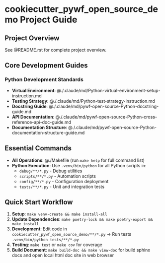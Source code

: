 # cookiecutter_pywf_open_source_demo Project Guide

## Project Overview

See @README.rst for complete project overview.

## Core Development Guides

### Python Development Standards

- **Virtual Environment**: @./.claude/md/Python-virtual-environment-setup-instruction.md
- **Testing Strategy**: @./.claude/md/Python-test-strategy-instruction.md
- **Docstring Guide**: @./.claude/md/pywf-open-source-Python-docstring-guide.md
- **API Documentation**: @./.claude/md/pywf-open-source-Python-cross-reference-api-doc-guide.md
- **Documentation Structure**: @./.claude/md/pywf-open-source-Python-documentation-structure-guide.md

## Essential Commands

- **All Operations**: @./Makefile (run `make help` for full command list)
- **Python Execution**: Use `.venv/bin/python` for all Python scripts in:
  - `debug/**/*.py` - Debug utilities
  - `scripts/**/*.py` - Automation scripts
  - `config/**/*.py` - Configuration deployment
  - `tests/**/*.py` - Unit and integration tests

## Quick Start Workflow

1. **Setup**: `make venv-create && make install-all`
2. **Update Dependencies**: ``make poetry-lock && make poetry-export && make install``
3. **Development**: Edit code in ``cookiecutter_pywf_open_source_demo/**/*.py`` → Run tests ``.venv/bin/python tests/**/*.py``
4. **Testing**: `make test` or `make cov` for coverage
5. **Build Document**: `make build-doc && make view-doc` for build sphinx docs and open local html doc site in web browser
